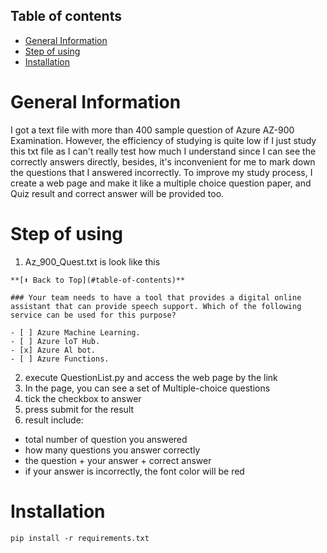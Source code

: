 ## Table of contents
* [General Information](#general-information)
* [Step of using](#step-of-using)
* [Installation](#installation)


# General Information
I got a text file with more than 400 sample question of Azure AZ-900 Examination. However, the efficiency of studying is quite low if I just study this txt file as I can't really test how much I understand since I can see the correctly answers directly, besides, it's inconvenient for me to mark down the questions that I answered incorrectly. To improve my study process, I create a web page and make it like a multiple choice question paper, and Quiz result and correct answer will be provided too.


# Step of using 
1. Az_900_Quest.txt is look like this
```
**[⬆ Back to Top](#table-of-contents)**

### Your team needs to have a tool that provides a digital online assistant that can provide speech support. Which of the following service can be used for this purpose?

- [ ] Azure Machine Learning.
- [ ] Azure loT Hub.
- [x] Azure Al bot.
- [ ] Azure Functions.

```
2. execute QuestionList.py and access the web page by the link
3. In the page, you can see a set of Multiple-choice questions
4. tick the checkbox to answer
5. press submit for the result
6. result include:
- total number of question you answered
- how many questions you answer correctly
- the question + your answer + correct answer
- if your answer is incorrectly, the font color will be red

# Installation
```
pip install -r requirements.txt
```
